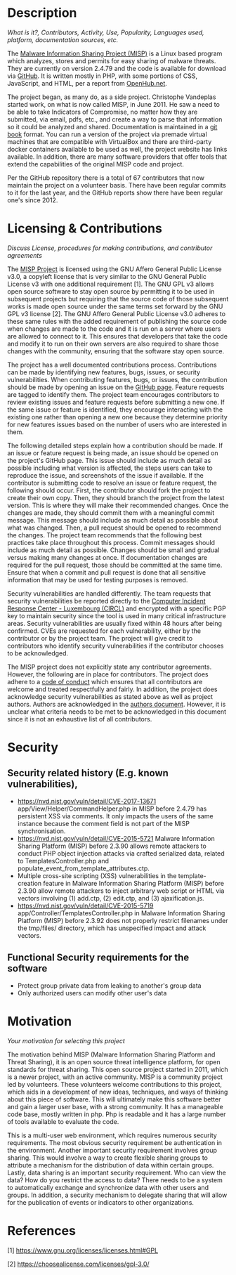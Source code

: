 # Description
*What is it?, Contributors, Activity, Use, Popularity, Languages used, platform, documentation sources, etc.*

The [Malware Information Sharing Project (MISP)](https://www.misp-project.org) is a Linux based program which analyzes, stores and permits for easy sharing of malware threats.  They are currently on version 2.4.79 and the code is available for download via [GitHub](https://github.com/MISP/MISP).  It is written mostly in PHP, with some portions of CSS, JavaScript, and HTML, per a report from [OpenHub.net](https://www.openhub.net/p/MISPProject/analyses/latest/languages_summary).  

The project began, as many do, as a side project.  Christophe Vandeplas started work, on what is now called MISP, in June 2011.  He saw a need to be able to take Indicators of Compromise, no matter how they are submitted, via email, pdfs, etc., and create a way to parse that information so it could be analyzed and shared.  Documentation is maintained in a [git book](https://github.com/MISP/misp-book) format. You can run a version of the project via premade virtual machines that are compatible with VirtualBox and there are third-party docker containers available to be used as well, the project website has links available.  In addition, there are many software providers that offer tools that extend the capabilities of the original MISP code and project.

Per the GitHub repository there is a total of 67 contributors that now maintain the project on a volunteer basis.  There have been regular commits to it for the last year, and the GitHub reports show there have been regular one's since 2012.  

# Licensing & Contributions
*Discuss License, procedures for making contributions, and contributor agreements*

The [MISP Project](http://www.misp-project.org/) is licensed using the GNU Affero General Public License v3.0, a copyleft license that is very similar to the GNU General Public License v3 with one additional requirement [1].  The GNU GPL v3 allows open source software to stay open source by permitting it to be used in subsequent projects but requiring that the source code of those subsequent works is made open source under the same terms set forward by the GNU GPL v3 license [2].  The GNU Affero General Public License v3.0 adheres to these same rules with the added requirement of publishing the source code when changes are made to the code and it is run on a server where users are allowed to connect to it.  This ensures that developers that take the code and modify it to run on their own servers are also required to share those changes with the community, ensuring that the software stay open source.

The project has a well documented contributions process.  Contributions can be made by identifying new features, bugs, issues, or security vulnerabilities.  When contributing features, bugs, or issues, the contribution should be made by opening an issue on the [GitHub page](https://github.com/MISP/MISP/issues).  Feature requests are tagged to identify them.  The project team encourages contributors to review existing issues and feature requests before submitting a new one.  If the same issue or feature is identified, they encourage interacting with the existing one rather than opening a new one because they determine priority for new features issues based on the number of users who are interested in them.  

The following detailed steps explain how a contribution should be made.  If an issue or feature request is being made, an issue should be opened on the project's GitHub page.  This issue should include as much detail as possible including what version is affected, the steps users can take to reproduce the issue, and screenshots of the issue if available.  If the contributor is submitting code to resolve an issue or feature request, the following should occur.  First, the contributor should fork the project to create their own copy.  Then, they should branch the project from the latest version.  This is where they will make their recommended changes.  Once the changes are made, they should commit them with a meaningful commit message.  This message should include as much detail as possible about what was changed.  Then, a pull request should be opened to recommend the changes.  The project team recommends that the following best practices take place throughout this process.  Commit messages should include as much detail as possible.  Changes should be small and gradual versus making many changes at once.  If documentation changes are required for the pull request, those should be committed at the same time.  Ensure that when a commit and pull request is done that all sensitive information that may be used for testing purposes is removed.

Security vulnerabilities are handled differently.  The team requests that security vulnerabilities be reported directly to the [Computer Incident Response Center - Luxembourg (CIRCL)](https://www.circl.lu/contact/) and encrypted with a specific PGP key to maintain security since the tool is used in many critical infrastructure areas.  Security vulnerabilities are usually fixed within 48 hours after being confirmed.  CVEs are requested for each vulnerability, either by the contributor or by the project team.  The project will give credit to contributors who identify security vulnerabilities if the contributor chooses to be acknowledged.

The MISP project does not explicitly state any contributor agreements.  However, the following are in place for contributors.  The project does adhere to a [code of conduct](https://github.com/MISP/MISP/blob/2.4/code_of_conduct.md) which ensures that all contributors are welcome and treated respectfully and fairly.  In addition, the project does acknowledge security vulnerabilities as stated above as well as project authors.  Authors are acknowledged in the [authors document](https://github.com/MISP/MISP/blob/2.4/AUTHORS).  However, it is unclear what criteria needs to be met to be acknowledged in this document since it is not an exhaustive list of all contributors.

# Security
## Security related history (E.g. known vulnerabilities),
* https://nvd.nist.gov/vuln/detail/CVE-2017-13671 app/View/Helper/CommandHelper.php in MISP before 2.4.79 has persistent XSS via comments. It only impacts the users of the same instance because the comment field is not part of the MISP synchronisation.
* https://nvd.nist.gov/vuln/detail/CVE-2015-5721 Malware Information Sharing Platform (MISP) before 2.3.90 allows remote attackers to conduct PHP object injection attacks via crafted serialized data, related to TemplatesController.php and populate_event_from_template_attributes.ctp.
* Multiple cross-site scripting (XSS) vulnerabilities in the template-creation feature in Malware Information Sharing Platform (MISP) before 2.3.90 allow remote attackers to inject arbitrary web script or HTML via vectors involving (1) add.ctp, (2) edit.ctp, and (3) ajaxification.js.
* https://nvd.nist.gov/vuln/detail/CVE-2015-5719 app/Controller/TemplatesController.php in Malware Information Sharing Platform (MISP) before 2.3.92 does not properly restrict filenames under the tmp/files/ directory, which has unspecified impact and attack vectors.

## Functional Security requirements for the software
* Protect group private data from leaking to another's group data
* Only authorized users can modify other user's data

# Motivation
*Your motivation for selecting this project*

The motivation behind MISP (Malware Information Sharing Platform and Threat Sharing), it is an open source threat intelligence platform, for open standards for threat sharing.  This open source project started in 2011, which is a newer project, with an active community.  MISP is a community project led by volunteers.  These volunteers welcome contributions to this project, which aids in a development of new ideas, techniques, and ways of thinking about this piece of software.  This will ultimately make this software better and gain a larger user base, with a strong community.  It has a manageable code base, mostly written in php.  Php is readable and it has a large number of tools available to evaluate the code.

This is a multi-user web environment, which requires numerous security requirements.  The most obvious security requirement be authentication in the environment.  Another important security requirement involves group sharing.  This would involve a way to create flexible sharing groups to attribute a mechanism for the distribution of data within certain groups.  Lastly, data sharing is an important security requirement.  Who can view the data?  How do you restrict the access to data?  There needs to be a system to automatically exchange and synchronize data with other users and groups.  In addition, a security mechanism to delegate sharing that will allow for the publication of events or indicators to other organizations.


# References
[1] https://www.gnu.org/licenses/licenses.html#GPL

[2] https://choosealicense.com/licenses/gpl-3.0/
